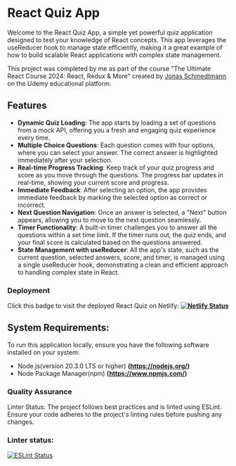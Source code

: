 # React Quiz App

Welcome to the React Quiz App, a simple yet powerful quiz application designed to test your knowledge of React concepts. This app leverages the useReducer hook to manage state efficiently, making it a great example of how to build scalable React applications with complex state management.

This project was completed by me as part of the course "The Ultimate React Course 2024: React, Redux & More" created by [Jonas Schmedtmann](https://twitter.com/jonasschmedtman) on the Udemy educational platform.

## Features

- **Dynamic Quiz Loading**: The app starts by loading a set of questions from a mock API, offering you a fresh and engaging quiz experience every time.
- **Multiple Choice Questions**: Each question comes with four options, where you can select your answer. The correct answer is highlighted immediately after your selection.
- **Real-time Progress Tracking**: Keep track of your quiz progress and score as you move through the questions. The progress bar updates in real-time, showing your current score and progress.
- **Immediate Feedback**: After selecting an option, the app provides immediate feedback by marking the selected option as correct or incorrect.
- **Next Question Navigation**: Once an answer is selected, a "Next" button appears, allowing you to move to the next question seamlessly.
- **Timer Functionality**: A built-in timer challenges you to answer all the questions within a set time limit. If the timer runs out, the quiz ends, and your final score is calculated based on the questions answered.
- **State Management with useReducer**: All the app's state, such as the current question, selected answers, score, and timer, is managed using a single useReducer hook, demonstrating a clean and efficient approach to handling complex state in React.

### Deployment

Click this badge to visit the deployed React Quiz on Netlify:
**[![Netlify Status](https://api.netlify.com/api/v1/badges/5cb9b2bc-842a-4d9b-a6c6-8a912d256e37/deploy-status)](https://app.netlify.com/sites/quiz-react-app-kar/deploys)**

## System Requirements:

To run this application locally, ensure you have the following software installed on your system:

- Node.js(version 20.3.0 LTS or higher) **(https://nodejs.org/)**
- Node Package Manager(npm) **(https://www.npmjs.com/)**

### Quality Assurance

Linter Status: The project follows best practices and is linted using ESLint. Ensure your code adheres to the project's linting rules before pushing any changes.

### Linter status:

[![ESLint Status](https://img.shields.io/badge/ESLint-Passing-brightgreen.svg)](https://github.com/karinatimm/Travel-list-react-app.git)
